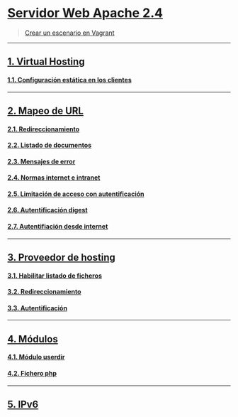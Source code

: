 # [Servidor Web Apache 2.4](https://github.com/PalomaR88/Practica_Apache2/blob/master/Servidor_web_Apache2.md#servidor-web-apache-24)
> [Crear un escenario en Vagrant](https://github.com/PalomaR88/Practica_Apache2/blob/master/Servidor_web_Apache2.md#tarea-1-crea-un-escenario-vagrant-con-una-m%C3%A1quina-con-una-red-p%C3%BAblica-o-utiliza-una-m%C3%A1quina-del-cloud-instala-el-servidor-web-apache2-en-la-m%C3%A1quina-modifica-la-p%C3%A1gina-indexhtml-que-viene-por-defecto-y-accede-a-ella-desde-un-navegador-entrega-una-captura-de-pantalla-accediendo-a-ella)
---------------------------------------------
## [1. Virtual Hosting](https://github.com/PalomaR88/Practica_Apache2/blob/master/Servidor_web_Apache2.md#virtual-hosting)
#### [1.1. Configuración estática en los clientes](https://github.com/PalomaR88/Practica_Apache2/blob/master/Servidor_web_Apache2.md#tarea-2-configura-la-resoluci%C3%B3n-est%C3%A1tica-en-los-clientes-y-muestra-el-acceso-a-cada-una-de-las-p%C3%A1ginas)
---------------------------------------------
## [2. Mapeo de URL](https://github.com/PalomaR88/Practica_Apache2/blob/master/Servidor_web_Apache2.md#mapeo-de-url)
#### [2.1. Redireccionamiento](https://github.com/PalomaR88/Practica_Apache2/blob/master/Servidor_web_Apache2.md#tarea-3-cuando-se-entre-a-la-direcci%C3%B3n-wwwiesgnorg-se-redireccionar%C3%A1-autom%C3%A1ticamente-a-wwwiesgnorgprincipal-donde-se-mostrar%C3%A1-el-mensaje-de-bienvenida-en-el-directorio-principal-no-se-permite-ver-la-lista-de-los-ficheros-no-se-permite-que-se-siga-los-enlaces-simb%C3%B3licos-y-no-se-permite-negociaci%C3%B3n-de-contenido-muestra-al-profesor-el-funcionamiento)
#### [2.2. Listado de documentos](https://github.com/PalomaR88/Practica_Apache2/blob/master/Servidor_web_Apache2.md#tarea-4-si-accedes-a-la-p%C3%A1gina-wwwiesgnorgprincipaldocumentos-se-visualizar%C3%A1n-los-documentos-que-hay-en-srvdoc-por-lo-tanto-se-permitir%C3%A1-el-listado-de-fichero-y-el-seguimiento-de-enlaces-simb%C3%B3licos-siempre-que-sean-a-ficheros-o-directorios-cuyo-due%C3%B1o-sea-el-usuario-muestra-al-profesor-el-funcionamiento)
#### [2.3. Mensajes de error](https://github.com/PalomaR88/Practica_Apache2/blob/master/Servidor_web_Apache2.md#tarea-5-en-todo-el-host-virtual-se-debe-redefinir-los-mensajes-de-error-de-objeto-no-encontrado-y-no-permitido-para-el-ello-se-crearan-dos-ficheros-html-dentro-del-directorio-error-entrega-las-modificaciones-necesarias-en-la-configuraci%C3%B3n-y-una-comprobaci%C3%B3n-del-buen-funcionamiento)
#### [2.4. Normas internet e intranet](https://github.com/PalomaR88/Practica_Apache2/blob/master/Servidor_web_Apache2.md#tarea-6-a%C3%B1ade-al-escenario-vagrant-otra-m%C3%A1quina-conectada-por-una-red-interna-al-servidor-a-la-url-departamentosiesgnorgintranet-s%C3%B3lo-se-debe-tener-acceso-desde-el-cliente-de-la-red-local-y-no-se-pueda-acceder-desde-la-anfitriona-por-la-red-p%C3%BAblica-a-la-url-departamentosiesgnorginternet-sin-embargo-s%C3%B3lo-se-debe-tener-acceso-desde-la-anfitriona-por-la-red-p%C3%BAblica-y-no-desde-la-red-local)
#### [2.5. Limitación de acceso con autentificación](https://github.com/PalomaR88/Practica_Apache2/blob/master/Servidor_web_Apache2.md#tarea-7-autentificaci%C3%B3n-b%C3%A1sica-limita-el-acceso-a-la-url-departamentosiesgnorgsecreto-comprueba-las-cabeceras-de-los-mensajes-http-que-se-intercambian-entre-el-servidor-y-el-cliente-c%C3%B3mo-se-manda-la-contrase%C3%B1a-entre-el-cliente-y-el-servidor-entrega-una-breve-explicaci%C3%B3n-del-ejercicio)
#### [2.6. Autentificación digest](https://github.com/PalomaR88/Practica_Apache2/blob/master/Servidor_web_Apache2.md#tarea-8-c%C3%B3mo-hemos-visto-la-autentificaci%C3%B3n-b%C3%A1sica-no-es-segura-modifica-la-autentificaci%C3%B3n-para-que-sea-del-tipo-digest-y-s%C3%B3lo-sea-accesible-a-los-usuarios-pertenecientes-al-grupo-directivos-comprueba-las-cabeceras-de-los-mensajes-http-que-se-intercambian-entre-el-servidor-y-el-cliente-c%C3%B3mo-funciona-esta-autentificaci%C3%B3n)
#### [2.7. Autentifiación desde internet](https://github.com/PalomaR88/Practica_Apache2/blob/master/Servidor_web_Apache2.md#tarea-9-vamos-a-combinar-el-control-de-acceso-tarea-6-y-la-autentificaci%C3%B3n-tareas-7-y-8-y-vamos-a-configurar-el-virtual-host-para-que-se-comporte-de-la-siguiente-manera-el-acceso-a-la-url-departamentosiesgnorgsecreto-se-hace-forma-directa-desde-la-intranet-desde-la-red-p%C3%BAblica-te-pide-la-autentificaci%C3%B3n-muestra-el-resultado-al-profesor)
---------------------------------------------
## [3. Proveedor de hosting](https://github.com/PalomaR88/Practica_Apache2/blob/master/Servidor_web_Apache2.md#proveedor-de-hosting)
#### [3.1. Habilitar listado de ficheros](https://github.com/PalomaR88/Practica_Apache2/blob/master/Servidor_web_Apache2.md#tarea-10-habilita-el-listado-de-ficheros-en-la-url-httphostdominionas)
#### [3.2. Redireccionamiento](https://github.com/PalomaR88/Practica_Apache2/blob/master/Servidor_web_Apache2.md#tarea-11-crea-una-redirecci%C3%B3n-permanente-cuando-entremos-en-httphostdominiogoogle-salte-a-wwwgooglees)
#### [3.3. Autentificación](https://github.com/PalomaR88/Practica_Apache2/blob/master/Servidor_web_Apache2.md#tarea-12-pedir-autentificaci%C3%B3n-para-entrar-en-la-url-httphostdominioprohibido-no-la-hagas-si-has-elegido-como-proveedor-cdmon-en-la-plataforma-de-prueba-no-funciona)
---------------------------------------------
## [4. Módulos](https://github.com/PalomaR88/Practica_Apache2/blob/master/Servidor_web_Apache2.md#m%C3%B3dulos)
#### [4.1. Módulo userdir](https://github.com/PalomaR88/Practica_Apache2/blob/master/Servidor_web_Apache2.md#tarea-13-m%C3%B3dulo-userdir-activa-y-configura-el-m%C3%B3dulo-userdir-que-permite-que-cada-usuario-del-sistema-tenga-la-posibilidad-de-tener-un-directorio-por-defecto-se-llama-public_html-donde-alojar-su-p%C3%A1gina-web-publica-una-p%C3%A1gina-de-un-usuario-y-accede-a-la-misma-esta-tarea-la-tienes-que-hacer-en-tu-servidor)
#### [4.2. Fichero php](https://github.com/PalomaR88/Practica_Apache2/blob/master/Servidor_web_Apache2.md#tarea-14-en-tu-servidor-crea-una-carpeta-php-donde-vamos-a-tener-un-fichero-indexphp-con-el-siguiente-contenido)
---------------------------------------------
## [5. IPv6](https://github.com/PalomaR88/Practica_Apache2/blob/master/Servidor_web_Apache2.md#ipv6)

